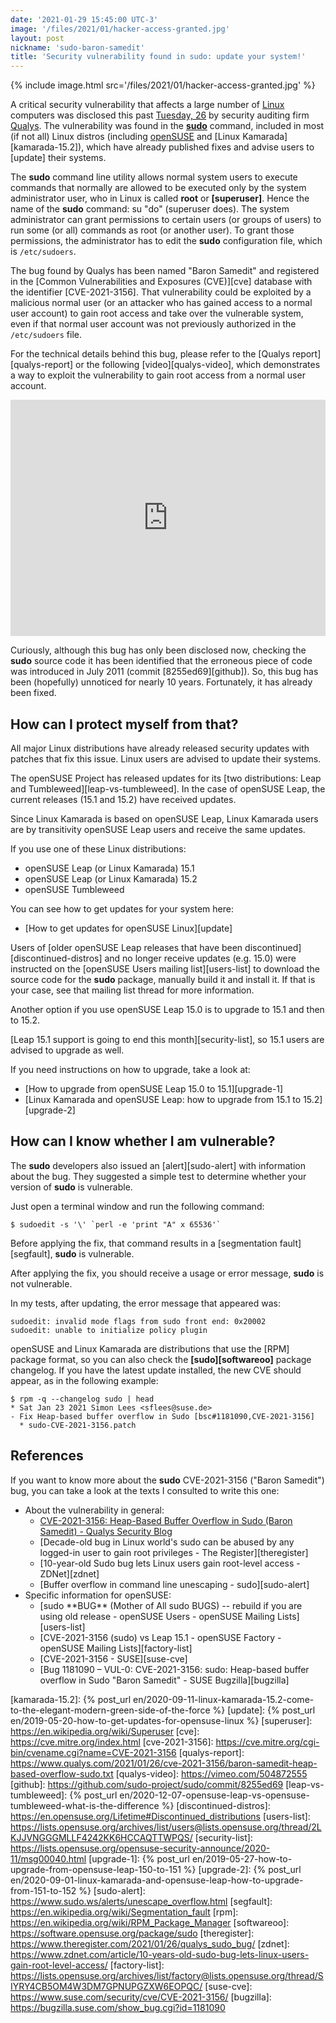 ```yaml
---
date: '2021-01-29 15:45:00 UTC-3'
image: '/files/2021/01/hacker-access-granted.jpg'
layout: post
nickname: 'sudo-baron-samedit'
title: 'Security vulnerability found in sudo: update your system!'
---
```


{% include image.html src='/files/2021/01/hacker-access-granted.jpg' %}

A critical security vulnerability that affects a large number of [Linux] computers was disclosed this past [Tuesday, 26][blog-qualys] by security auditing firm [Qualys]. The vulnerability was found in the **[sudo]** command, included in most (if not all) Linux distros (including [openSUSE] and [Linux Kamarada][kamarada-15.2]), which have already published fixes and advise users to [update] their systems.

The **sudo** command line utility allows normal system users to execute commands that normally are allowed to be executed only by the system administrator user, who in Linux is called **root** or **[superuser]**. Hence the name of the **sudo** command: su "do" (superuser does). The system administrator can grant permissions to certain users (or groups of users) to run some (or all) commands as root (or another user). To grant those permissions, the administrator has to edit the **sudo** configuration file, which is `/etc/sudoers`.

The bug found by Qualys has been named "Baron Samedit" and registered in the [Common Vulnerabilities and Exposures (CVE)][cve] database with the identifier [CVE-2021-3156]. That vulnerability could be exploited by a malicious normal user (or an attacker who has gained access to a normal user account) to gain root access and take over the vulnerable system, even if that normal user account was not previously authorized in the `/etc/sudoers` file.

For the technical details behind this bug, please refer to the [Qualys report][qualys-report] or the following [video][qualys-video], which demonstrates a way to exploit the vulnerability to gain root access from a normal user account.

<div style="padding:75% 0 0 0;position:relative;"><iframe src="https://player.vimeo.com/video/504872555" style="position:absolute;top:0;left:0;width:100%;height:100%;" frameborder="0" allow="autoplay; fullscreen; picture-in-picture" allowfullscreen></iframe></div><script src="https://player.vimeo.com/api/player.js"></script>
<p></p>

Curiously, although this bug has only been disclosed now, checking the **sudo** source code it has been identified that the erroneous piece of code was introduced in July 2011 (commit [8255ed69][github]). So, this bug has been (hopefully) unnoticed for nearly 10 years. Fortunately, it has already been fixed.

## How can I protect myself from that?

All major Linux distributions have already released security updates with patches that fix this issue. Linux users are advised to update their systems.

The openSUSE Project has released updates for its [two distributions: Leap and Tumbleweed][leap-vs-tumbleweed]. In the case of openSUSE Leap, the current releases (15.1 and 15.2) have received updates.

Since Linux Kamarada is based on openSUSE Leap, Linux Kamarada users are by transitivity openSUSE Leap users and receive the same updates.

If you use one of these Linux distributions:

- openSUSE Leap (or Linux Kamarada) 15.1
- openSUSE Leap (or Linux Kamarada) 15.2
- openSUSE Tumbleweed

You can see how to get updates for your system here:

- [How to get updates for openSUSE Linux][update]

Users of [older openSUSE Leap releases that have been discontinued][discontinued-distros] and no longer receive updates (e.g. 15.0) were instructed on the [openSUSE Users mailing list][users-list] to download the source code for the **sudo** package, manually build it and install it. If that is your case, see that mailing list thread for more information.

Another option if you use openSUSE Leap 15.0 is to upgrade to 15.1 and then to 15.2.

[Leap 15.1 support is going to end this month][security-list], so 15.1 users are advised to upgrade as well.

If you need instructions on how to upgrade, take a look at:

- [How to upgrade from openSUSE Leap 15.0 to 15.1][upgrade-1]
- [Linux Kamarada and openSUSE Leap: how to upgrade from 15.1 to 15.2][upgrade-2]

## How can I know whether I am vulnerable?

The **sudo** developers also issued an [alert][sudo-alert] with information about the bug. They suggested a simple test to determine whether your version of **sudo** is vulnerable.

Just open a terminal window and run the following command:

```
$ sudoedit -s '\' `perl -e 'print "A" x 65536'`
```

Before applying the fix, that command results in a [segmentation fault][segfault], **sudo** is vulnerable.

After applying the fix, you should receive a usage or error message, **sudo** is not vulnerable.

In my tests, after updating, the error message that appeared was:

```
sudoedit: invalid mode flags from sudo front end: 0x20002
sudoedit: unable to initialize policy plugin
```

openSUSE and Linux Kamarada are distributions that use the [RPM] package format, so you can also check the **[sudo][softwareoo]** package changelog. If you have the latest update installed, the new CVE should appear, as in the following example:

```
$ rpm -q --changelog sudo | head
* Sat Jan 23 2021 Simon Lees <sflees@suse.de>
- Fix Heap-based buffer overflow in Sudo [bsc#1181090,CVE-2021-3156]
  * sudo-CVE-2021-3156.patch
```

## References

If you want to know more about the **sudo** CVE-2021-3156 ("Baron Samedit") bug, you can take a look at the texts I consulted to write this one:

- About the vulnerability in general:
  - [CVE-2021-3156: Heap-Based Buffer Overflow in Sudo (Baron Samedit) - Qualys Security Blog][blog-qualys]
  - [Decade-old bug in Linux world's sudo can be abused by any logged-in user to gain root privileges - The Register][theregister]
  - [10-year-old Sudo bug lets Linux users gain root-level access - ZDNet][zdnet]
  - [Buffer overflow in command line unescaping - sudo][sudo-alert]
- Specific information for openSUSE:
  - [sudo \*\*BUG\*\* (Mother of All sudo BUGS) -- rebuild if you are using old release - openSUSE Users - openSUSE Mailing Lists][users-list]
  - [CVE-2021-3156 (sudo) vs Leap 15.1 - openSUSE Factory - openSUSE Mailing Lists][factory-list]
  - [CVE-2021-3156 - SUSE][suse-cve]
  - [Bug 1181090 &ndash; VUL-0: CVE-2021-3156: sudo: Heap-based buffer overflow in Sudo &quot;Baron Samedit&quot; - SUSE Bugzilla][bugzilla]

[linux]:                https://www.kernel.org/linux.html
[blog-qualys]:          https://blog.qualys.com/vulnerabilities-research/2021/01/26/cve-2021-3156-heap-based-buffer-overflow-in-sudo-baron-samedit
[qualys]:               https://www.qualys.com/company/
[sudo]:                 https://man7.org/linux/man-pages/man8/sudo.8.html
[opensuse]:             https://www.opensuse.org/
[kamarada-15.2]:        {% post_url en/2020-09-11-linux-kamarada-15.2-come-to-the-elegant-modern-green-side-of-the-force %}
[update]:               {% post_url en/2019-05-20-how-to-get-updates-for-opensuse-linux %}
[superuser]:            https://en.wikipedia.org/wiki/Superuser
[cve]:                  https://cve.mitre.org/index.html
[cve-2021-3156]:        https://cve.mitre.org/cgi-bin/cvename.cgi?name=CVE-2021-3156
[qualys-report]:        https://www.qualys.com/2021/01/26/cve-2021-3156/baron-samedit-heap-based-overflow-sudo.txt
[qualys-video]:         https://vimeo.com/504872555
[github]:               https://github.com/sudo-project/sudo/commit/8255ed69
[leap-vs-tumbleweed]:   {% post_url en/2020-12-07-opensuse-leap-vs-opensuse-tumbleweed-what-is-the-difference %}
[discontinued-distros]: https://en.opensuse.org/Lifetime#Discontinued_distributions
[users-list]:           https://lists.opensuse.org/archives/list/users@lists.opensuse.org/thread/2LKJJVNGGGMLLF4242KK6HCCAQTTWPQS/
[security-list]:        https://lists.opensuse.org/opensuse-security-announce/2020-11/msg00040.html
[upgrade-1]:            {% post_url en/2019-05-27-how-to-upgrade-from-opensuse-leap-150-to-151 %}
[upgrade-2]:            {% post_url en/2020-09-01-linux-kamarada-and-opensuse-leap-how-to-upgrade-from-151-to-152 %}
[sudo-alert]:           https://www.sudo.ws/alerts/unescape_overflow.html
[segfault]:             https://en.wikipedia.org/wiki/Segmentation_fault
[rpm]:                  https://en.wikipedia.org/wiki/RPM_Package_Manager
[softwareoo]:           https://software.opensuse.org/package/sudo
[theregister]:          https://www.theregister.com/2021/01/26/qualys_sudo_bug/
[zdnet]:                https://www.zdnet.com/article/10-years-old-sudo-bug-lets-linux-users-gain-root-level-access/
[factory-list]:         https://lists.opensuse.org/archives/list/factory@lists.opensuse.org/thread/SIYRY4CB5OM4W3DM7GPNUPGZXW6EOPQC/
[suse-cve]:             https://www.suse.com/security/cve/CVE-2021-3156/
[bugzilla]:             https://bugzilla.suse.com/show_bug.cgi?id=1181090
